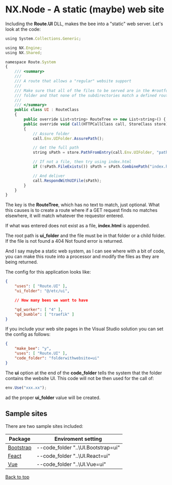 # NX.Node - A static (maybe) web site

Including the **Route.UI** DLL, makes the bee into a "static" web server.  Let's
look at the code:
```JavaScript
using System.Collections.Generic;

using NX.Engine;
using NX.Shared;

namespace Route.System
{
    /// <summary>
    ///
    /// A route that allows a "regular" website support
    ///
    /// Make sure that all of the files to be served are in the #rootfolder#/ui
    /// folder and that none of the subdirectories match a defined route
    ///
    /// </summary>
    public class UI : RouteClass
    {
        public override List<string> RouteTree => new List<string>() { RouteClass.GET, "?path?" };
        public override void Call(HTTPCallClass call, StoreClass store)
        {
            // Assure folder
            call.Env.UIFolder.AssurePath();

            // Get the full path
            string sPath = store.PathFromEntry(call.Env.UIFolder, "path");

            // If not a file, then try using index.html
            if (!sPath.FileExists()) sPath = sPath.CombinePath("index.html");

            // And deliver
            call.RespondWithUIFile(sPath);
        }
    }
}
```
The key is the **RouteTree**, which has no text to match, just optional.
What this causes is to create a route where if a GET request finds no matches
elsewhere, it will match whatever the requestor entered.

If what was entered does not exist as a file, **index.html** is appended.

The root path is **ui_folder** and the file must be in that folder or a child folder.
If the file is not found a 404 Not found error is returned.

And I say maybe a static web system, as I can see where with a bit of code, you can
make this route into a processor and modify the files as they are being returned.

The config for this application looks like:
```JSON
{
    "uses": [ "Route.UI" ],
    "ui_folder": "@/etc/ui",

    // How many bees we want to have

    "qd_worker": [ "4" ],
    "qd_bumble": [ "traefik" ]
}
```

If you include your web site pages in the Visual Studio solution you can set the config
as follows:
```JSON
{
    "make_bee": "y",
    "uses": [ "Route.UI" ],
    "code_folder": "folderwithwebsite=ui"
}
```
The **ui** option at the end of the **code_folder** tells the system that the folder
contains the website UI.  This code will not be then used for the call of:
```JavaScript
env.Use("xxx.xx");
```
ad the proper **ui_folder** value will be created.

## Sample sites

There are two sample sites included:

Package|Enviroment setting
-------|------------------
[Bootstrap](https://getbootstrap.com)|--code_folder "..\UI.Bootstrap=ui" 
[Feact](https://github.com/facebook/react)|--code_folder "..\UI.React=ui" 
[Vue](https://vuejs.org)|--code_folder "..\UI.Vue=ui"

[Back to top](../README.md)